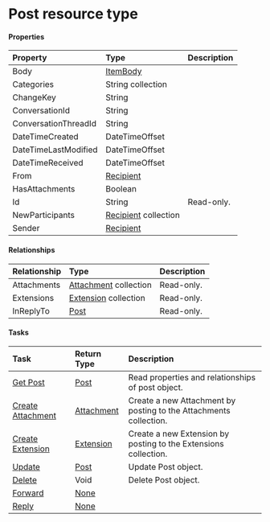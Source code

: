 # Post resource type



#### Properties
| Property	   | Type	|Description|
|:---------------|:--------|:----------|
|Body|[ItemBody](itembody.md)||
|Categories|String collection||
|ChangeKey|String||
|ConversationId|String||
|ConversationThreadId|String||
|DateTimeCreated|DateTimeOffset||
|DateTimeLastModified|DateTimeOffset||
|DateTimeReceived|DateTimeOffset||
|From|[Recipient](recipient.md)||
|HasAttachments|Boolean||
|Id|String| Read-only.|
|NewParticipants|[Recipient](recipient.md) collection||
|Sender|[Recipient](recipient.md)||

#### Relationships
| Relationship | Type	|Description|
|:---------------|:--------|:----------|
|Attachments|[Attachment](attachment.md) collection| Read-only.|
|Extensions|[Extension](extension.md) collection| Read-only.|
|InReplyTo|[Post](post.md)| Read-only.|

#### Tasks

| Task		   | Return Type	|Description|
|:---------------|:--------|:----------|
|[Get Post](../api/post_get.md) | [Post](post.md) |Read properties and relationships of post object.|
|[Create Attachment](../api/post_post_attachments.md) |[Attachment](attachment.md)| Create a new Attachment by posting to the Attachments collection.|
|[Create Extension](../api/post_post_extensions.md) |[Extension](extension.md)| Create a new Extension by posting to the Extensions collection.|
|[Update](../api/post_update.md) | [Post](post.md)	|Update Post object. |
|[Delete](../api/post_delete.md) | Void	|Delete Post object. |
|[Forward](../api/post_forward.md)|[None](none.md)||
|[Reply](../api/post_reply.md)|[None](none.md)||
